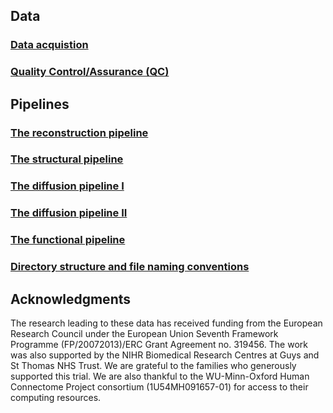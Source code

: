 ---
---

## Data

### [Data acquistion](acquire.md)

### [Quality Control/Assurance (QC)](qc.md)

## Pipelines

### [The reconstruction pipeline](recon.md)

### [The structural pipeline](struct.md)

### [The diffusion pipeline I](dwi.md)

### [The diffusion pipeline II](dwi-shard.md)

### [The functional pipeline](fmri.md)

### [Directory structure and file naming conventions](structure.md)

## Acknowledgments

The research leading to these data has received funding from the European
Research Council under the European Union Seventh Framework Programme
(FP/20072013)/ERC Grant Agreement no. 319456. The work was also supported
by the NIHR Biomedical Research Centres at Guys and St Thomas NHS Trust.
We are grateful to the families who generously supported this trial.   We are
also thankful to the WU-Minn-Oxford Human Connectome Project consortium
(1U54MH091657-01) for access to their computing resources.
